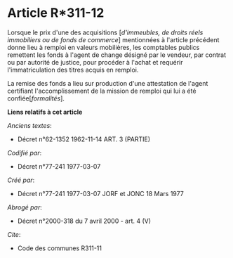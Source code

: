 # Article R*311-12

Lorsque le prix d'une des acquisitions [*d'immeubles, de droits réels immobiliers ou de fonds de commerce*] mentionnées à
l'article précédent donne lieu à remploi en valeurs mobilières, les comptables publics remettent les fonds à l'agent de
change désigné par le vendeur, par contrat ou par autorité de justice, pour procéder à l'achat et requérir l'immatriculation
des titres acquis en remploi.

La remise des fonds a lieu sur production d'une attestation de l'agent certifiant l'accomplissement de la mission de remploi
qui lui a été confiée[*formalités*].

**Liens relatifs à cet article**

_Anciens textes_:

  - Décret n°62-1352 1962-11-14 ART. 3 (PARTIE)

_Codifié par_:

  - Décret n°77-241 1977-03-07

_Créé par_:

  - Décret n°77-241 1977-03-07 JORF et JONC 18 Mars 1977

_Abrogé par_:

  - Décret n°2000-318 du 7 avril 2000 - art. 4 (V)

_Cite_:

  - Code des communes R311-11
